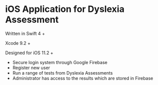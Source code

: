 # iOS Application for Dyslexia Assessment

Written in Swift 4 +

Xcode 9.2 +

Designed for iOS 11.2 +

- Secure login system through Google Firebase
- Register new user
- Run a range of tests from Dyslexia Assessments
- Administrator has access to the results which are stored in Firebase
